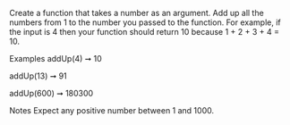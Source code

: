 Create a function that takes a number as an argument. Add up all the numbers from 1 to the number you passed to the function. For example, if the input is 4 then your function should return 10 because 1 + 2 + 3 + 4 = 10.

Examples
addUp(4) ➞ 10

addUp(13) ➞ 91

addUp(600) ➞ 180300

Notes
Expect any positive number between 1 and 1000.